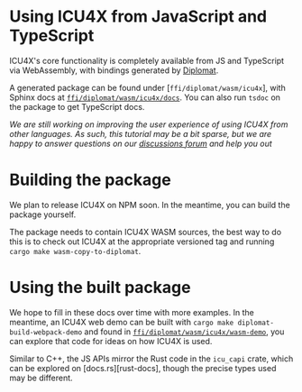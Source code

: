# Using ICU4X from JavaScript and TypeScript

ICU4X's core functionality is completely available from JS and TypeScript via WebAssembly, with bindings generated by [Diplomat].


A generated package can be found under [`ffi/diplomat/wasm/icu4x`], with Sphinx docs at [`ffi/diplomat/wasm/icu4x/docs`]. You can also run `tsdoc` on the package to get TypeScript docs.

_We are still working on improving the user experience of using ICU4X from other languages. As such, this tutorial may be a bit sparse, but we are happy to answer questions on our [discussions forum] and help you out_

# Building the package

We plan to release ICU4X on NPM soon. In the meantime, you can build the package yourself.

The package needs to contain ICU4X WASM sources, the best way to do this is to check out ICU4X at the appropriate versioned tag and running `cargo make wasm-copy-to-diplomat`.

# Using the built package

We hope to fill in these docs over time with more examples. In the meantime, an ICU4X web demo can be built with `cargo make diplomat-build-webpack-demo` and found in [`ffi/diplomat/wasm/icu4x/wasm-demo`], you can explore that code for ideas on how ICU4X is used.

Similar to C++, the JS APIs mirror the Rust code in the `icu_capi` crate, which can be explored on [docs.rs][rust-docs], though the precise types used may be different.

 [discussions forum]: https://github.com/unicode-org/icu4x/discussions
 [Diplomat]: https://github.com/rust-diplomat/diplomat
 [`ffi/diplomat/wasm/icu4x/`]: https://github.com/unicode-org/icu4x/tree/main/ffi/diplomat/wasm/icu4x/
 [`ffi/diplomat/wasm/icu4x/docs`]: https://github.com/unicode-org/icu4x/tree/main/ffi/diplomat/wasm/icu4x/docs
 [`ffi/diplomat/wasm/icu4x/wasm-demo`]: https://github.com/unicode-org/icu4x/tree/main/ffi/diplomat/wasm/icu4x/wasm-demo
